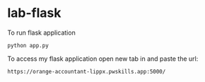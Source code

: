 # lab-flask

<!-- ![image](https://user-images.githubusercontent.com/115451707/196919992-edcfea8b-e3f6-4f35-9398-43be66b5622d.png) -->


To run flask application 

```
python app.py
```


To access my flask application open new tab in and paste the url:
```
https://orange-accountant-lippx.pwskills.app:5000/
```

